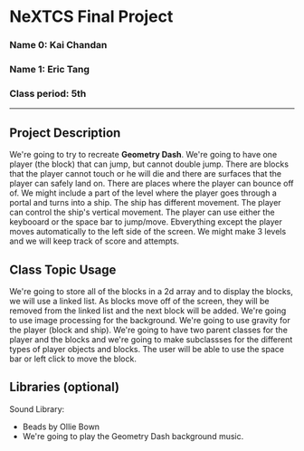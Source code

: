 # NeXTCS Final Project
### Name 0: Kai Chandan
### Name 1: Eric Tang
### Class period: 5th

---

## Project Description
We're going to try to recreate __Geometry Dash__. We're going to have one player (the block) that can jump, but cannot double jump. There are blocks that the player cannot touch or he will die and there are surfaces that the player can safely land on. There are places where the player can bounce off of. We might include a part of the level where the player goes through a portal and turns into a ship. The ship has different movement. The player can control the ship's vertical movement. The player can use either the keybooard or the space bar to jump/move. Ebverything except the player moves automatically to the left side of the screen. 
We might make 3 levels and we will keep track of score and attempts. 

## Class Topic Usage
We're going to store all of the blocks in a 2d array and to display the blocks, we will use a linked list. As blocks move off of the screen, they will be removed from the linked list and the next block will be added. We're going to use image processing for the background. We're going to use gravity for the player (block and ship). We're going to have two parent classes for the player and the blocks and we're going to make subclassses for the different types of player objects and blocks. The user will be able to use the space bar or left click to move the block. 

## Libraries (optional)
Sound Library:
- Beads by Ollie Bown
- We're going to play the Geometry Dash background music. 

